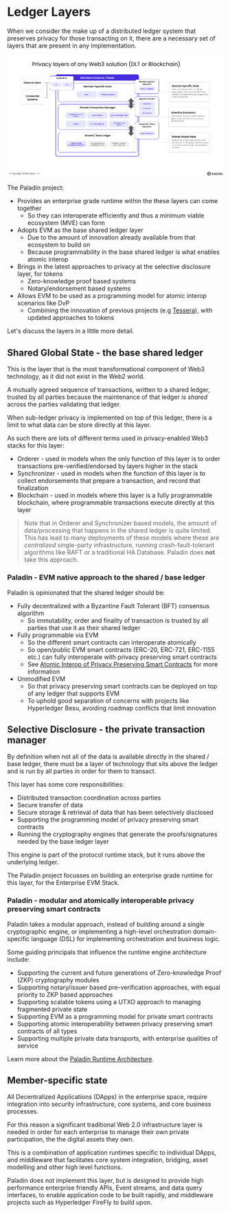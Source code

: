 # Ledger Layers

When we consider the make up of a distributed ledger system that preserves privacy for those transacting on it, there are a necessary set of layers that are present in any implementation.

![Ledger layers](./diagrams/ledger_layers.png)

The Paladin project:
- Provides an enterprise grade runtime within the these layers can come together
   - So they can interoperate efficiently and thus a minimum viable ecosystem (MVE) can form
- Adopts EVM as the base shared ledger layer
   - Due to the amount of innovation already available from that ecosystem to build on
   - Because programmability in the base shared ledger is what enables atomic interop
- Brings in the latest approaches to privacy at the selective disclosure layer, for tokens
   - Zero-knowledge proof based systems
   - Notary/endorsement based systems
- Allows EVM to be used as a programming model for atomic interop scenarios like DvP
   - Combining the innovation of previous projects (e.g [Tessera](https://github.com/consensys/tessera)), with updated approaches to tokens

Let's discuss the layers in a little more detail.

## Shared Global State - the base shared ledger

This is the layer that is the most transformational component of Web3 technology, as it did not exist in the Web2 world.

A mutually agreed sequence of transactions, written to a shared ledger, trusted by all parties because the maintenance of that ledger is _shared_ across the parties validating that ledger.

When sub-ledger privacy is implemented on top of this ledger, there is a limit to what data can be store directly at this layer.

As such there are lots of different terms used in privacy-enabled Web3 stacks for this layer:

- Orderer - used in models when the only function of this layer is to order transactions pre-verified/endorsed by layers higher in the stack
- Synchronizer - used in models when the function of this layer is to collect endorsements that prepare a transaction, and record that finalization
- Blockchain - used in models where this layer is a fully programmable blockchain, where programmable transactions execute directly at this layer

> Note that in Orderer and Synchronizer based models, the amount of data/processing that happens in the shared ledger is quite limited. This has lead to many deployments of these models where these are *centralized* single-party infrastructure, running crash-fault-tolerant algorithms like RAFT or a traditional HA Database. Paladin does **not** take this approach.

### Paladin - EVM native approach to the shared / base ledger

Paladin is opinionated that the shared ledger should be:
- Fully decentralized with a Byzantine Fault Tolerant (BFT) consensus algorithm
    - So immutability, order and finality of transaction is trusted by all parties that use it as their shared ledger
- Fully programmable via EVM
    - So the different smart contracts can interoperate atomically
    - So open/public EVM smart contracts (ERC-20, ERC-721, ERC-1155 etc.) can fully interoperate with privacy preserving smart contracts
    - See [Atomic Interop of Privacy Preserving Smart Contracts](./atomic_interop.md) for more information
- Unmodified EVM
    - So that privacy preserving smart contracts can be deployed on top of any ledger that supports EVM
    - To uphold good separation of concerns with projects like Hyperledger Besu, avoiding roadmap conflicts that limit innovation

## Selective Disclosure - the private transaction manager

By definition when not all of the data is available directly in the shared / base ledger, there must be a layer of technology that sits above the ledger and is run by all parties in order for them to transact.

This layer has some core responsibilities:
- Distributed transaction coordination across parties
- Secure transfer of data
- Secure storage & retrieval of data that has been selectively disclosed
- Supporting the programming model of privacy preserving smart contracts
- Running the cryptography engines that generate the proofs/signatures needed by the base ledger layer

This engine is part of the protocol runtime stack, but it runs above the underlying ledger.

The Paladin project focusses on building an enterprise grade runtime for this layer, for the Enterprise EVM Stack.

### Paladin - modular and atomically interoperable privacy preserving smart contracts

Paladin takes a modular approach, instead of building around a single cryptographic engine, or implementing a high-level orchestration domain-specific language (DSL) for implementing orchestration and business logic.

Some guiding principals that influence the runtime engine architecture include:
- Supporting the current and future generations of Zero-knowledge Proof (ZKP) cryptography modules
- Supporting notary/issuer based pre-verification approaches, with equal priority to ZKP based approaches
- Supporting scalable tokens using a UTXO approach to managing fragmented private state
- Supporting EVM as a programming model for private smart contracts
- Supporting atomic interoperability between privacy preserving smart contracts of all types
- Supporting multiple private data transports, with enterprise qualities of service

Learn more about the [Paladin Runtime Architecture](./runtime_architecture.md).

## Member-specific state

All Decentralized Applications (DApps) in the enterprise space, require integration into security infrastructure, core systems, and core business processes.

For this reason a significant traditional Web 2.0 infrastructure layer is needed in order for each enterprise to manage their own private participation, the the digital assets they own.

This is a combination of application runtimes specific to individual DApps, and middleware that facilitates core system integration, bridging, asset modelling and other high level functions.

Paladin does not implement this layer, but is designed to provide high performance enterprise friendly APIs, Event streams, and data query interfaces, to enable application code to be built rapidly, and middleware projects such as Hyperledger FireFly to build upon.